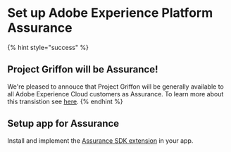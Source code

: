 # Set up Adobe Experience Platform Assurance

{% hint style="success" %}
## Project Griffon will be Assurance!
We're pleased to annouce that Project Griffon will be generally available to all Adobe Experience Cloud customers as Assurance. To learn more about this transistion see [here](../../beta/project-griffon/).
{% endhint %}

## Setup app for Assurance

Install and implement the [Assurance SDK extension](../../foundation-extensions/adobe-experience-platform-assurance/) in your app.

